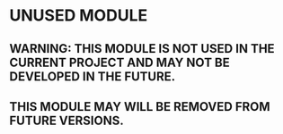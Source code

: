 # UNUSED MODULE
## WARNING: THIS MODULE IS NOT USED IN THE CURRENT PROJECT AND MAY NOT BE DEVELOPED IN THE FUTURE.
## THIS MODULE MAY WILL BE REMOVED FROM FUTURE VERSIONS.